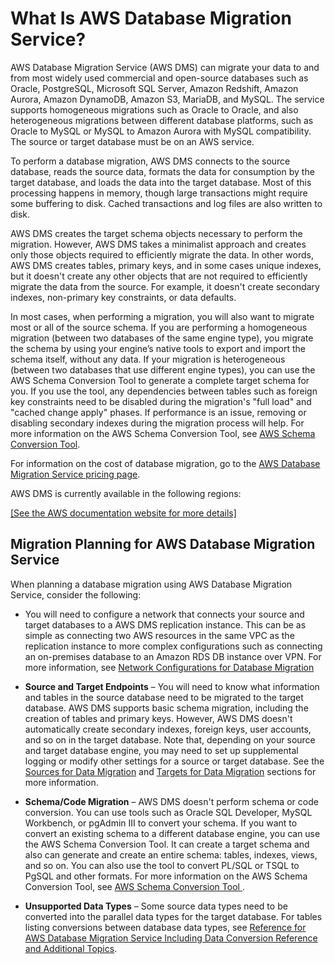 # What Is AWS Database Migration Service?<a name="Welcome"></a>

AWS Database Migration Service \(AWS DMS\) can migrate your data to and from most widely used commercial and open\-source databases such as Oracle, PostgreSQL, Microsoft SQL Server, Amazon Redshift, Amazon Aurora, Amazon DynamoDB, Amazon S3, MariaDB, and MySQL\. The service supports homogeneous migrations such as Oracle to Oracle, and also heterogeneous migrations between different database platforms, such as Oracle to MySQL or MySQL to Amazon Aurora with MySQL compatibility\. The source or target database must be on an AWS service\.

To perform a database migration, AWS DMS connects to the source database, reads the source data, formats the data for consumption by the target database, and loads the data into the target database\. Most of this processing happens in memory, though large transactions might require some buffering to disk\. Cached transactions and log files are also written to disk\.

AWS DMS creates the target schema objects necessary to perform the migration\. However, AWS DMS takes a minimalist approach and creates only those objects required to efficiently migrate the data\. In other words, AWS DMS creates tables, primary keys, and in some cases unique indexes, but it doesn't create any other objects that are not required to efficiently migrate the data from the source\. For example, it doesn't create secondary indexes, non\-primary key constraints, or data defaults\. 

In most cases, when performing a migration, you will also want to migrate most or all of the source schema\. If you are performing a homogeneous migration \(between two databases of the same engine type\), you migrate the schema by using your engine’s native tools to export and import the schema itself, without any data\. If your migration is heterogeneous \(between two databases that use different engine types\), you can use the AWS Schema Conversion Tool to generate a complete target schema for you\. If you use the tool, any dependencies between tables such as foreign key constraints need to be disabled during the migration's "full load" and "cached change apply" phases\. If performance is an issue, removing or disabling secondary indexes during the migration process will help\. For more information on the AWS Schema Conversion Tool, see [AWS Schema Conversion Tool](http://docs.aws.amazon.com/SchemaConversionTool/latest/userguide/CHAP_SchemaConversionTool.Installing.html)\.

For information on the cost of database migration, go to the [AWS Database Migration Service pricing page](https://aws.amazon.com/dms/pricing/)\.

AWS DMS is currently available in the following regions:

[\[See the AWS documentation website for more details\]](http://docs.aws.amazon.com/dms/latest/userguide/Welcome.html)

## Migration Planning for AWS Database Migration Service<a name="CHAP_Introduction.MigrationPlanning"></a>

When planning a database migration using AWS Database Migration Service, consider the following:

+ You will need to configure a network that connects your source and target databases to a AWS DMS replication instance\. This can be as simple as connecting two AWS resources in the same VPC as the replication instance to more complex configurations such as connecting an on\-premises database to an Amazon RDS DB instance over VPN\. For more information, see [Network Configurations for Database Migration](CHAP_ReplicationInstance.md#CHAP_ReplicationInstance.VPC.Configurations)

+ **Source and Target Endpoints** – You will need to know what information and tables in the source database need to be migrated to the target database\. AWS DMS supports basic schema migration, including the creation of tables and primary keys\. However, AWS DMS doesn't automatically create secondary indexes, foreign keys, user accounts, and so on in the target database\. Note that, depending on your source and target database engine, you may need to set up supplemental logging or modify other settings for a source or target database\. See the [Sources for Data Migration](CHAP_Source.md) and [Targets for Data Migration](CHAP_Target.md) sections for more information\.

+ **Schema/Code Migration** – AWS DMS doesn't perform schema or code conversion\. You can use tools such as Oracle SQL Developer, MySQL Workbench, or pgAdmin III to convert your schema\. If you want to convert an existing schema to a different database engine, you can use the AWS Schema Conversion Tool\. It can create a target schema and also can generate and create an entire schema: tables, indexes, views, and so on\. You can also use the tool to convert PL/SQL or TSQL to PgSQL and other formats\. For more information on the AWS Schema Conversion Tool, see [ AWS Schema Conversion Tool ](http://docs.aws.amazon.com/SchemaConversionTool/latest/userguide/CHAP_SchemaConversionTool.Installing.html)\.

+ **Unsupported Data Types** – Some source data types need to be converted into the parallel data types for the target database\. For tables listing conversions between database data types, see [Reference for AWS Database Migration Service Including Data Conversion Reference and Additional Topics](CHAP_Reference.md)\. 